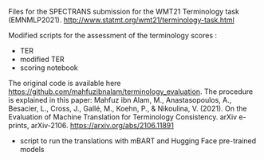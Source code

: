 
Files for the SPECTRANS submission for the WMT21 Terminology task (EMNMLP2021).  <http://www.statmt.org/wmt21/terminology-task.html>


Modified scripts for the assessment of the terminology scores :
- TER
- modified TER
- scoring notebook

The original code is available here <https://github.com/mahfuzibnalam/terminology_evaluation>.
The procedure is explained in this paper: Mahfuz ibn Alam, M., Anastasopoulos, A., Besacier, L., Cross, J., Gallé, M., Koehn, P., & Nikoulina, V. (2021). On the Evaluation of Machine Translation for Terminology Consistency. arXiv e-prints, arXiv-2106. <https://arxiv.org/abs/2106.11891>

- script to run the translations with mBART and Hugging Face pre-trained models 



